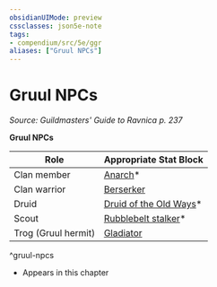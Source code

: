 ```yaml
---
obsidianUIMode: preview
cssclasses: json5e-note
tags:
- compendium/src/5e/ggr
aliases: ["Gruul NPCs"]
---
```

# Gruul NPCs
*Source: Guildmasters' Guide to Ravnica p. 237* 

**Gruul NPCs**

| Role | Appropriate Stat Block |
|------|------------------------|
| Clan member | [Anarch](2-Mechanics/CLI/bestiary/humanoid/anarch-ggr.md)* |
| Clan warrior | [Berserker](2-Mechanics/CLI/bestiary/humanoid/berserker.md) |
| Druid | [Druid of the Old Ways](2-Mechanics/CLI/bestiary/humanoid/druid-of-the-old-ways-ggr.md)* |
| Scout | [Rubblebelt stalker](2-Mechanics/CLI/bestiary/humanoid/rubblebelt-stalker-ggr.md)* |
| Trog (Gruul hermit) | [Gladiator](2-Mechanics/CLI/bestiary/humanoid/gladiator.md) |
^gruul-npcs

* Appears in this chapter